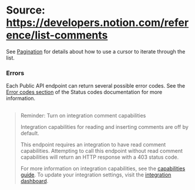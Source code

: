 # Source: https://developers.notion.com/reference/list-comments

See [Pagination](/reference/intro#pagination) for details about how to use a cursor to iterate through the list.
### Errors
Each Public API endpoint can return several possible error codes. See the [Error codes section](/reference/status-codes#error-codes) of the Status codes documentation for more information.
> ##
>
> Reminder: Turn on integration comment capabilities
>
> Integration capabilities for reading and inserting comments are off by default.
>
> This endpoint requires an integration to have read comment capabilities. Attempting to call this endpoint without read comment capabilities will return an HTTP response with a 403 status code.
>
> For more information on integration capabilities, see the [capabilities guide](/reference/capabilities). To update your integration settings, visit the [integration dashboard](https://www.notion.so/my-integrations).